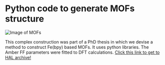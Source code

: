 # Python code to generate MOFs structure

![Image of MOFs](https://asif-iqbal-bhatti.github.io/Metal-Organic-Framework/yaktocat.png)

This complex construction was part of a PhD thesis in which we devise a method to construct Fe(bpy) based MOFs. It uses python libraries. The Amber FF parameters were fitted to DFT calculations. [Click this link to get to HAL archive!](https://hal.archives-ouvertes.fr/tel-02058650)
